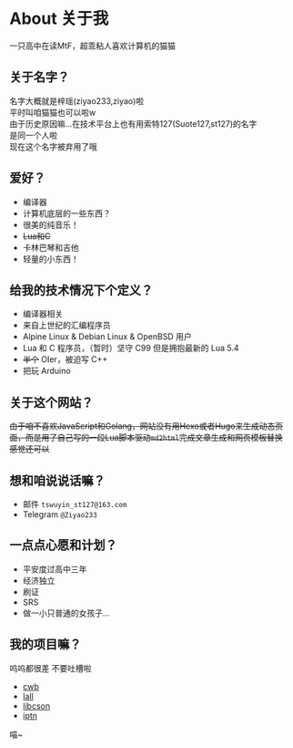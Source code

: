 # About 关于我  
一只高中在读MtF，超乖粘人喜欢计算机的猫猫  

## 关于名字？  
名字大概就是梓瑶(ziyao233,ziyao)啦  
平时叫咱猫猫也可以啦w  
由于历史原因嘛...在技术平台上也有用索特127(Suote127,st127)的名字  
是同一个人啦  
现在这个名字被弃用了哦

## 爱好？
- 编译器  
- 计算机底层的一些东西？  
- 很美的纯音乐！  
- ~~Lua和C~~
- 卡林巴琴和吉他  
- 轻量的小东西！

## 给我的技术情况下个定义？  
- 编译器相关  
- 来自上世纪的汇编程序员    
- Alpine Linux & Debian Linux & OpenBSD 用户  
- Lua 和 C 程序员，（暂时）坚守 C99 但是拥抱最新的 Lua 5.4  
- ~~半个~~ OIer，被迫写 C++  
- 把玩 Arduino  

## 关于这个网站？  
~~由于咱不喜欢JavaScript和Golang，网站没有用Hexo或者Hugo来生成动态页面，而是用了自己写的一段Lua脚本驱动``md2html``完成文章生成和网页模板替换~~  
~~感觉还可以~~

## 想和咱说说话嘛？  

- 邮件 ``tswuyin_st127@163.com``  
- Telegram ``@Ziyao233``  

## 一点点心愿和计划？

- 平安度过高中三年
- 经济独立
- 刷证  
- SRS  
- 做一小只普通的女孩子...  

## 我的项目嘛？  
呜呜都很差 不要吐槽啦  

- [cwb](https://github.com/ziyao233/cwb)  
- [lall](https://github.com/ziyao233/lall)
- [libcson](https://github.com/ziyao233/libcson)
- [iptn](https://github.com/ziyao233/iptn)  

喵~
